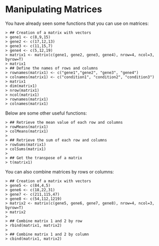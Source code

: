 # Manipulating Matrices


You have already seen some functions that you can use on matrices:


```
> ## Creation of a matrix with vectors
> gene1 <- c(8,9,15)
> gene2 <- c(17,12,13)
> gene3 <- c(11,15,7)
> gene4 <- c(5,12,19)
> matrix1 <- matrix(c(gene1, gene2, gene3, gene4), nrow=4, ncol=3, byrow=T)
> matrix1
> ## Define the names of rows and columns
> rownames(matrix1) <- c("gene1","gene2", "gene3", "gene4")
> colnames(matrix1) <- c("condition1", "condition2", "condition3")
> matrix1
> dim(matrix1)
> nrow(matrix1)
> ncol(matrix1)
> rownames(matrix1)
> colnames(matrix1)
```

Below are some other useful functions:


```
> ## Retrieve the mean value of each row and columns
> rowMeans(matrix1)
> colMeans(matrix1)
>
> ## Retrieve the sum of each row and columns
> rowSums(matrix1)
> colSums(matrix1)
>
> ## Get the transpose of a matrix
> t(matrix1)
```

You can also combine matrices by rows or columns:


```
> ## Creation of a matrix with vectors
> gene5 <- c(84,4,5)
> gene6 <- c(18,22,31)
> gene7 <- c(211,115,47)
> gene8 <- c(54,112,1219)
> matrix2 <- matrix(c(gene5, gene6, gene7, gene8), nrow=4, ncol=3, byrow=T)
> matrix2
>
> ## Combine matrix 1 and 2 by row
> rbind(matrix1, matrix2)
>
> ## Combine matrix 1 and 2 by column
> cbind(matrix1, matrix2)  
```

